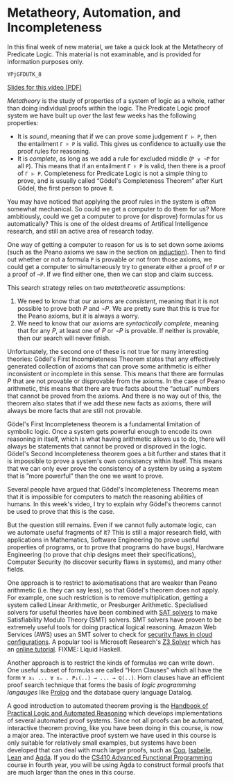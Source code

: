 # Metatheory, Automation, and Incompleteness

In this final week of new material, we take a quick look at the Metatheory of Predicate Logic. This material is not examinable, and is provided for information purposes only.

```youtube
YPjGFDUTK_8
```

[Slides for this video (PDF)](week10-slides.pdf)

*Metatheory* is the study of properties of a system of logic as a whole, rather than doing individual proofs within the logic. The Predicate Logic proof system we have built up over the last few weeks has the following properties:

- It is *sound*, meaning that if we can prove some judgement `Γ ⊢ P`, then the entailment `Γ ⊧ P` is valid. This gives us confidence to actually use the proof rules for reasoning.
- It is *complete*, as long as we add a rule for excluded middle (`P ∨ ¬P` for all `P`). This means that if an entailment `Γ ⊧ P` is valid, then there is a proof of `Γ ⊢ P`. Completeness for Predicate Logic is not a simple thing to prove, and is usually called “Gödel's Completeness Theorem” after Kurt Gödel, the first person to prove it.

You may have noticed that applying the proof rules in the system is often somewhat mechanical. So could we get a computer to do them for us? More ambitiously, could we get a computer to prove (or disprove) formulas for us automatically? This is one of the oldest dreams of Artifical Intelligence research, and still an active area of research today.

One way of getting a computer to reason for us is to set down some axioms (such as the Peano axioms we saw in the section on [induction](induction.html)). Then to find out whether or not a formula `P` is provable or not from those axioms, we could get a computer to simultaneously try to generate either a proof of `P` or a proof of `¬P`. If we find either one, then we can stop and claim success.

This search strategy relies on two *metatheoretic* assumptions:

1. We need to know that our axioms are *consistent*, meaning that it is not possible to prove both *P* and *¬P*. We are pretty sure that this is true for the Peano axioms, but it is always a worry.
2. We need to know that our axioms are *syntactically complete*, meaning that for any *P*, at least one of *P* or *¬P* is provable. If neither is provable, then our search will never finish.

Unfortunately, the second one of these is not true for many interesting theories: Gödel's First Incompleteness Theorem states that any effectively generated collection of axioms that can prove some arithmetic is either inconsistent or incomplete in this sense. This means that there are formulas *P* that are not provable or disprovable from the axioms. In the case of Peano arithmetic, this means that there are true facts about the “actual” numbers that cannot be proved from the axioms. And there is no way out of this, the theorem also states that if we add these new facts as axioms, there will always be more facts that are still not provable.

Gödel's First Incompleteness theorem is a fundamental limitation of symbolic logic. Once a system gets powerful enough to encode its own reasoning in itself, which is what having arithmetic allows us to do, there will always be statements that cannot be proved or disproved in the logic. Gödel's Second Incompleteness theorem goes a bit further and states that it is impossible to prove a system's own consistency within itself. This means that we can only ever prove the consistency of a system by using a system that is ”more powerful” than the one we want to prove.

Several people have argued that Gödel's Incompleteness Theorems mean that it is impossible for computers to match the reasoning abilities of humans. In this week's video, I try to explain why Gödel's theorems cannot be used to prove that this is the case.

But the question still remains. Even if we cannot fully automate logic, can we automate useful fragments of it? This is still a major research field, with applications in Mathematics, Software Engineering (to prove useful properties of programs, or to prove that programs do have bugs), Hardware Engineering (to prove that chip designs meet their specifications), Computer Security (to discover security flaws in systems), and many other fields.

One approach is to restrict to axiomatisations that are weaker than Peano arithmetic (i.e. they can say less), so that Gödel's theorem does not apply. For example, one such restriction is to remove multiplication, getting a system called Linear Arithmetic, or Presburger Arithmetic. Specialised solvers for useful theories have been combined with [SAT solvers](sat-solvers.html) to make Satisfiability Modulo Theory (SMT) solvers. SMT solvers have proven to be extremely useful tools for doing practical logical reasoning. Amazon Web Services (AWS) uses an SMT solver to check for [security flaws in cloud configurations](https://aws.amazon.com/blogs/security/protect-sensitive-data-in-the-cloud-with-automated-reasoning-zelkova/). A popular tool is Microsoft Research's [Z3 Solver](http://theory.stanford.edu/~nikolaj/programmingz3.html) which has an [online tutorial](https://rise4fun.com/Z3/tutorial/guide). FIXME: Liquid Haskell.

Another approach is to restrict the kinds of formulas we can write down. One useful subset of formulas are called “Horn Clauses” which all have the form `∀ x₁ ... ∀ xₙ . P₁(..) → ... → Q(..)`. Horn clauses have an efficient proof search technique that forms the basis of *logic programming langauges* like [Prolog](https://www.metalevel.at/prolog) and the database query language Datalog.

A good introduction to automated theorem proving is the [Handbook of Practical Logic and Automated Reasoning](https://www.cl.cam.ac.uk/~jrh13/atp/index.html) which develops implementations of several automated proof systems. Since not all proofs can be
automated, interactive theorem proving, like you have been doing in this course, is now a major area. The interactive proof system we have used in this course is only suitable for relatively small examples, but systems have been developed that can deal with much larger proofs, such as [Coq](https://coq.inria.fr/), [Isabelle](https://isabelle.in.tum.de/), [Lean](https://leanprover.github.io/) and [Agda](https://wiki.portal.chalmers.se/agda/pmwiki.php). If you do the [CS410 Advanced Functional Programming](https://github.com/fredrikNordvallForsberg/CS410-20/) course in fourth year, you will be using Agda to construct formal proofs that are much larger than the ones in this course.
